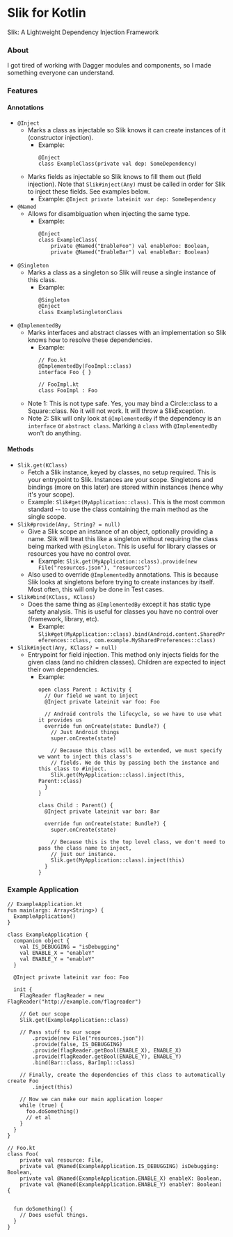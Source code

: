 # Slik for Kotlin
Slik: A Lightweight Dependency Injection Framework

### About
I got tired of working with Dagger modules and components, so I made something everyone can
understand.

### Features
#### Annotations
+ `@Inject`
  + Marks a class as injectable so Slik knows it can create instances of it (constructor injection).
    + Example:
      ```
      @Inject
      class ExampleClass(private val dep: SomeDependency)
      ```
  + Marks fields as injectable so Slik knows to fill them out (field injection). Note that
    `Slik#inject(Any)` must be called in order for Slik to inject these fields. See examples below.
    + Example: `@Inject private lateinit var dep: SomeDependency`
+ `@Named`
  + Allows for disambiguation when injecting the same type.
    + Example:
      ```
      @Inject
      class ExampleClass(
          private @Named("EnableFoo") val enableFoo: Boolean,
          private @Named("EnableBar") val enableBar: Boolean)
      ```
+ `@Singleton`
  + Marks a class as a singleton so Slik will reuse a single instance of this class.
    + Example:
      ```
      @Singleton
      @Inject
      class ExampleSingletonClass
      ```
+ `@ImplementedBy`
  + Marks interfaces and abstract classes with an implementation so Slik knows how to resolve these
    dependencies.
    + Example:
      ```
      // Foo.kt
      @ImplementedBy(FooImpl::class)
      interface Foo { }
      
      // FooImpl.kt
      class FooImpl : Foo
      ```
  + Note 1: This is not type safe. Yes, you may bind a Circle::class to a Square::class. No it
    will not work. It will throw a SlikException.
  + Note 2: Slik will only look at `@ImplementedBy` if the dependency is an `interface` or `abstract
    class`. Marking a `class` with `@ImplementedBy` won't do anything.

#### Methods
+ `Slik.get(KClass)`
  + Fetch a Slik instance, keyed by classes, no setup required. This is your entrypoint to Slik.
    Instances are your scope. Singletons and bindings (more on this later) are stored within
    instances (hence why it's your scope).
  + Example: `Slik#get(MyApplication::class)`. This is the most common standard -- to use the class
    containing the main method as the single scope.
+ `Slik#provide(Any, String? = null)`
  + Give a Slik scope an instance of an object, optionally providing a name. Slik will treat this
    like a singleton without requiring the class being marked with `@Singleton`. This is useful
    for library classes or resources you have no control over.
    + Example: `Slik.get(MyApplication::class).provide(new File("resources.json"), "resources")`
  + Also used to override `@ImplementedBy` annotations. This is because Slik looks at singletons
    before trying to create instances by itself. Most often, this will only be done in Test cases.
+ `Slik#bind(KClass, KClass)`
  + Does the same thing as `@ImplementedBy` except it has static type safety analysis. This is
    useful for classes you have no control over (framework, library, etc).
    + Example:
      `Slik#get(MyApplication::class).bind(Android.content.SharedPreferences::class, com.example.MySharedPreferences::class)`
+ `Slik#inject(Any, KClass? = null)`
  + Entrypoint for field injection. This method only injects fields for the given class (and
    no children classes). Children are expected to inject their own dependencies.
    + Example:
      ```
      open class Parent : Activity {
        // Our field we want to inject
        @Inject private lateinit var foo: Foo
        
        // Android controls the lifecycle, so we have to use what it provides us
        override fun onCreate(state: Bundle?) {
          // Just Android things
          super.onCreate(state)
          
          // Because this class will be extended, we must specify we want to inject this class's
          // fields. We do this by passing both the instance and this class to #inject.
          Slik.get(MyApplication::class).inject(this, Parent::class)
        }
      }
      
      class Child : Parent() {
        @Inject private lateinit var bar: Bar
        
        override fun onCreate(state: Bundle?) {
          super.onCreate(state)
          
          // Because this is the top level class, we don't need to pass the class name to inject,
          // just our instance.
          Slik.get(MyApplication::class).inject(this)
        }
      }
      ```

### Example Application
```
// ExampleApplication.kt
fun main(args: Array<String>) {
  ExampleApplication()
}

class ExampleApplication {
  companion object {
    val IS_DEBUGGING = "isDebugging"
    val ENABLE_X = "enableY"
    val ENABLE_Y = "enableY"
  }
  
  @Inject private lateinit var foo: Foo
  
  init {
    FlagReader flagReader = new FlagReader("http://example.com/flagreader")
    
    // Get our scope
    Slik.get(ExampleApplication::class)
    
    // Pass stuff to our scope
        .provide(new File("resources.json"))
        .provide(false, IS_DEBUGGING)
        .provide(flagReader.getBool(ENABLE_X), ENABLE_X)
        .provide(flagReader.getBool(ENABLE_Y), ENABLE_Y)
        .bind(Bar::class, BarImpl::class)
        
    // Finally, create the dependencies of this class to automatically create Foo
        .inject(this)
    
    // Now we can make our main application looper
    while (true) {
      foo.doSomething()
      // et al
    }
  }
}
```

```
// Foo.kt
class Foo(
    private val resource: File,
    private val @Named(ExampleApplication.IS_DEBUGGING) isDebugging: Boolean,
    private val @Named(ExampleApplication.ENABLE_X) enableX: Boolean,
    private val @Named(ExampleApplication.ENABLE_Y) enableY: Boolean) {
  
  
  fun doSomething() {
    // Does useful things.
  }
}
```
